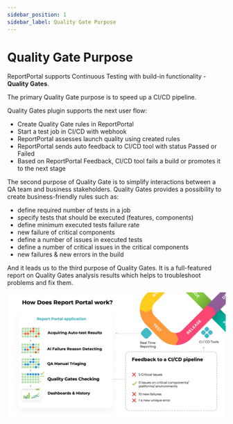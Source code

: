 ```yaml
---
sidebar_position: 1
sidebar_label: Quality Gate Purpose
---
```


# Quality Gate Purpose

ReportPortal supports Continuous Testing with build-in functionality - **Quality Gates**.

The primary Quality Gate purpose is to speed up a CI/CD pipeline.

Quality Gates plugin supports the next user flow:
* Create Quality Gate rules in ReportPortal
* Start a test job in CI/CD with webhook
* ReportPortal assesses launch quality using created rules
* ReportPortal sends auto feedback to CI/CD tool with status Passed or Failed
* Based on ReportPortal Feedback, CI/CD tool fails a build or promotes it to the next stage

The second purpose of Quality Gate is to simplify interactions between a QA team and business stakeholders. Quality Gates provides a possibility to create business-friendly rules such as:
* define required number of tests in a job
* specify tests that should be executed (features, components)
* define minimum executed tests failure rate
* new failure of critical components
* define a number of issues in executed tests
* define a number of critical issues in the critical components
* new failures & new errors in the build

And it leads us to the third purpose of Quality Gates. It is a full-featured report on Quality Gates analysis results which helps to troubleshoot problems and fix them.


![QualityGatesIntro](img/Quality%20Gates%20Intro.jpg)
